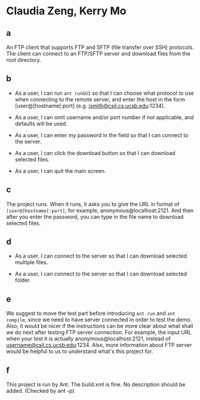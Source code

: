 # Claudia Zeng, Kerry Mo

## a
  An FTP client that supports FTP and SFTP (file transfer over SSH) protocols. The client can connect to an FTP/SFTP server and download files from the root directory.
  
## b
  * As a user, I can run `ant runGUI` so that I can choose what protocol to use when connecting to the remote server, and enter the host in the form [user@]hostname[:port] (e.g. jsmith@csil.cs.ucsb.edu:1234).
  
  * As a user, I can omit username and/or port number if not applicable, and defaults will be used.
  
  * As a user, I can enter my password in the field so that I can connect to the server.
  
  * As a user, I can click the download button so that I can download selected files.
  
  * As a user, I can quit the main screen.
  
## c
  The project runs. When it runs, it asks you to give the URL in format of `[user@]hostname[:port]`, for example, anonymous@localhost:2121. And then after you enter the password, you can type in the file name to download selected files.

## d
  * As a user, I can connect to the server so that I can download selected multiple files.

  * As a user, I can connect to the server so that I can download selected folder.
  
## e

  We suggest to move the test part before introducing `ant run` and `ant compile`, since we need to have server connected in order to test the demo. Also, it would be nicer if the instructions can be more clear about what shall we do next after testing FTP server connection. For example, the input URL when your test it is actually anonymous@localhost:2121, instead of username@csil.cs.ucsb.edu:1234.
  Also, more information about FTP server would be helpful to us to understand what's this project for.
  
## f

  This project is run by Ant. The build.xml is fine. No description should be added. (Checked by ant -p)
  


  
  
  
